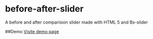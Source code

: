 before-after-slider
===================

A before and after comparision slider made with HTML 5 and Bx-slider

##Demo
[Visite demo page](http://lckamal.github.io/before-after)
